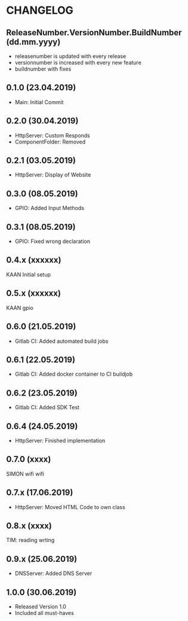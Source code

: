 # CHANGELOG
## ReleaseNumber.VersionNumber.BuildNumber (dd.mm.yyyy)
- releasenumber is updated with every release
- versionnumber is increased with every new feature
- buildnumber with fixes



## 0.1.0 (23.04.2019)

- Main: Initial Commit

## 0.2.0 (30.04.2019)
- HttpServer: Custom Responds
- ComponentFolder: Removed

## 0.2.1 (03.05.2019)
- HttpServer: Display of Website

## 0.3.0 (08.05.2019)
- GPIO: Added Input Methods

## 0.3.1 (08.05.2019)
- GPIO: Fixed wrong declaration

## 0.4.x (xxxxxx)
KAAN Initial setup

## 0.5.x (xxxxxx)
KAAN gpio

## 0.6.0 (21.05.2019)
- Gitlab CI: Added automated build jobs

## 0.6.1 (22.05.2019)
- Gitlab CI: Added docker container to CI buildjob

## 0.6.2 (23.05.2019)
- Gitlab CI: Added SDK Test

## 0.6.4 (24.05.2019)
- HttpServer: Finished implementation

## 0.7.0 (xxxx)
SIMON wifi wifi

## 0.7.x (17.06.2019)
- HttpServer: Moved HTML Code to own class

## 0.8.x (xxxx)
TIM: reading wrting

## 0.9.x (25.06.2019)
- DNSServer: Added DNS Server

## 1.0.0 (30.06.2019)
- Released Version 1.0
- Included all must-haves